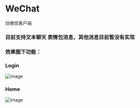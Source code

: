 # WeChat
仿微信客户端
### 目前支持文本聊天 表情包消息，其他消息目前暂没有实现

### 效果图下功能：
### Login
![image](https://github.com/YuanJianTing/WeChat/blob/master/WeChat/screenshot/login.png)
### Home
![image](https://github.com/YuanJianTing/WeChat/blob/master/WeChat/screenshot/home.png)
